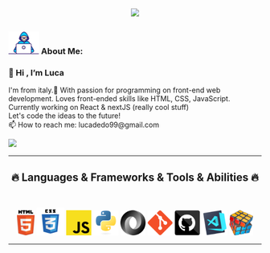 


<!--<img align="right" src="https://visitor-badge.laobi.icu/badge?page_id=lucadedo" alt="lucadedo">--!>
<!-- [![Typing SVG](https://readme-typing-svg.herokuapp.com?center=true&lines=This+is+HalemoGPA;Nice+to+meet+you+%F0%9F%91%8B)](https://git.io/typing-svg)       -->

<h1 align="center">
  <a href="https://git.io/typing-svg">
    <img src="https://readme-typing-svg.herokuapp.com/?lines=This+is+Lucadedo;Nice+to+meet+you+%F0%9F%91%8B&center=true&size=30">
  </a>
</h1>
   
###  <img src="/images/Developer.gif" alt="developer gif"  height="45px">  About Me:
<p align="center">
  <h3>👋 Hi , I’m Luca </h3>
  I'm from italy.👀  With passion for programming on front-end web development. Loves front-ended skills like HTML, CSS, JavaScript. 
  <br>
  Currently working on React & nextJS (really cool stuff)
  <br>
  Let's code the ideas to the future!
  <br>
  📫 How to reach me: lucadedo99@gmail.com
  <br>
  
 
  
  
</p>
<a href="mailto:lucadedo99@gmail.com"><img src="https://img.shields.io/badge/Gmail-D14836?style=for-the-badge&logo=gmail&logoColor=white" height=23></a> 
<hr>
<h2 align="center">🔥 Languages & Frameworks & Tools & Abilities 🔥</h2><br>
<p align="center">

  
 
  <img title="HTML5" height="50" src="images/html5.svg">
  <img title="CSS" height="55" src="images/css.svg">
  <img title="Javascript" height="50" src="images/javascript.svg">
  <img title="Python" height="50" src="images/python-original.svg">
  <img title="JSON" height="50" src="images/json.svg">
  <img title="Git" height="50" src="images/git-original.svg">
  <img title="GitHub" height="50" src="images/github.svg">
  <img title="Visual Studio Code" height="50" src="images/vscode.png">
  <img title="Problem Solving" height="50" src="images/problemSolving.png">

</p>
<hr>



<!---
lucadedo/lucadedo is a ✨ special ✨ repository because its `README.md` (this file) appears on your GitHub profile.
You can click the Preview link to take a look at your changes.
--->
